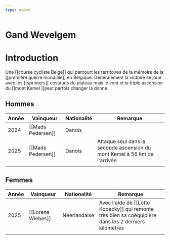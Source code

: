 ```yaml
---
type: event
---
```


# Gand Wevelgem

# Introduction

Une [[course cycliste Belge]] qui parcourt les territoires de la mémoire de la [[première guerre mondiale]] en Belgique. Généralement la victoire se joue avec les [[sprinters]] costauds du plateau mais le vent et la triple ascension du [[mont Kemel ]]peut parfois changer la donne.

## Hommes

| Année | Vainqueur         | Nationalité | Remarque                                                                   |
| ----- | ----------------- | ----------- | -------------------------------------------------------------------------- |
| 2024  | [[Mads Pedersen]] | Danois      |                                                                            |
| 2025  | [[Mads Pedersen]] | Danois      | Attaque seul dans la seconde ascension du mont Kemel à 56 km de l'arrivée. |
|       |                   |             |                                                                            |

## Femmes

| Année | Vainqueur         | Nationalité  | Remarque                                                                                             |
| ----- | ----------------- | ------------ | ---------------------------------------------------------------------------------------------------- |
| 2025  | [[Lorena Wiebes]] | Néerlandaise | Avec l'aide de [[Lotte Kopecky]] qui remonte très bien sa coéquipière dans les 2 derniers kilomètres |
|       |                   |              |                                                                                                      |
